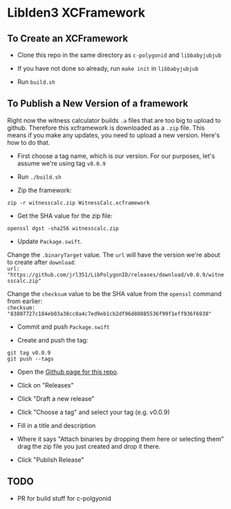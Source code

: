 # LibIden3 XCFramework 

## To Create an XCFramework

- Clone this repo in the same directory as `c-polygonid` and
  `libbabyjubjub`

- If you have not done so already, run `make init` in `libbabyjubjub`

- Run `build.sh`

## To Publish a New Version of a framework

Right now the witness calculator builds `.a` files that are too big to upload to github.  Therefore this xcframework is downloaded as a `.zip` file.  This means if you make any updates, you need to upload a new version.  Here's how to do that.

- First choose a tag name, which is our version.  For our purposes, let's assume we're using tag `v0.0.9`

- Run `./build.sh`

- Zip the framework:
```
zip -r witnesscalc.zip WitnessCalc.xcframework
```

- Get the SHA value for the zip file:
```
openssl dgst -sha256 witnesscalc.zip
```

- Update `Package.swift`.

Change the `.binaryTarget` value.  The `url` will have the version we're about to create after `download`:  
`url: "https://github.com/jrl351/LibPolygonID/releases/download/v0.0.9/witnesscalc.zip"`

Change the `checksum` value to be the SHA value from the `openssl` command from earlier:  
`checksum: "83807727c184eb03a38cc0a4c7ed9eb1cb2df96d80885536f99f1eff936f6938"` 

- Commit and push `Package.swift`

- Create and push the tag:
```
git tag v0.0.9
git push --tags
```

- Open the [Github page for this repo](https://github.com/jrl351/LibPolygonID).

- Click on "Releases"

- Click "Draft a new release"

- Click "Choose a tag" and select your tag (e.g. v0.0.9)

- Fill in a title and description

- Where it says "Attach binaries by dropping them here or selecting them" drag the zip file you just created and drop it there.

- Click "Publish Release"

## TODO
- PR for build stuff for c-polgyonid
